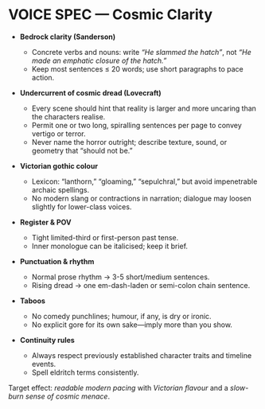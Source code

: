 VOICE SPEC — Cosmic Clarity  
============================

* **Bedrock clarity (Sanderson)**  
  * Concrete verbs and nouns: write *“He slammed the hatch”*, not *“He made an emphatic closure of the hatch.”*  
  * Keep most sentences ≤ 20 words; use short paragraphs to pace action.

* **Undercurrent of cosmic dread (Lovecraft)**  
  * Every scene should hint that reality is larger and more uncaring than the characters realise.  
  * Permit one or two long, spiralling sentences per page to convey vertigo or terror.  
  * Never name the horror outright; describe texture, sound, or geometry that “should not be.”

* **Victorian gothic colour**  
  * Lexicon: “lanthorn,” “gloaming,” “sepulchral,” but avoid impenetrable archaic spellings.  
  * No modern slang or contractions in narration; dialogue may loosen slightly for lower-class voices.

* **Register & POV**  
  * Tight limited-third or first-person past tense.  
  * Inner monologue can be italicised; keep it brief.

* **Punctuation & rhythm**  
  * Normal prose rhythm  →  3-5 short/medium sentences.  
  * Rising dread         →  one em-dash-laden or semi-colon chain sentence.

* **Taboos**  
  * No comedy punchlines; humour, if any, is dry or ironic.  
  * No explicit gore for its own sake—imply more than you show.

* **Continuity rules**  
  * Always respect previously established character traits and timeline events.  
  * Spell eldritch terms consistently.

Target effect: *readable modern pacing* with *Victorian flavour* and a *slow-burn sense of cosmic menace*.
